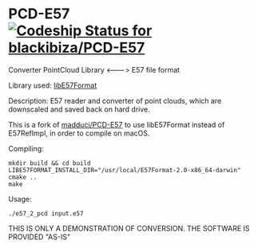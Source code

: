 PCD-E57 [ ![Codeship Status for blackibiza/PCD-E57](https://codeship.com/projects/d3f6ed00-55dd-0132-aaf0-0a29efabe26e/status)](https://codeship.com/projects/49395)
=======

Converter PointCloud Library &lt;---> E57 file format

Library used: [libE57Format](https://github.com/asmaloney/libE57Format)

Description: E57 reader and converter of point clouds, which are downscaled and saved back on hard drive.

This is a fork of [madduci/PCD-E57](https://github.com/madduci/PCD-E57) to use libE57Format instead of E57RefImpl, in order to compile on macOS.

Compiling:

    mkdir build && cd build
    LIBE57FORMAT_INSTALL_DIR="/usr/local/E57Format-2.0-x86_64-darwin" cmake ..
    make

Usage:

    ./e57_2_pcd input.e57

THIS IS ONLY A DEMONSTRATION OF CONVERSION. THE SOFTWARE IS PROVIDED "AS-IS"
